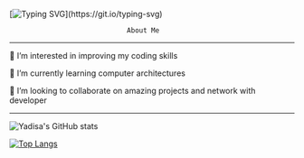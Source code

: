 [![Typing SVG](https://readme-typing-svg.demolab.com/?lines=Hey!+Welcome+to+my+page!;)](https://git.io/typing-svg)
              
                                 About Me     
____________________________________________________________________________
     
 👀 I’m interested in improving my coding skills

 🌱 I’m currently learning computer architectures

 💞️ I’m looking to collaborate on amazing projects and network with developer


____________________________________________________________________
<!-- ![Yadisa's GitHub stats](https://github-readme-stats.vercel.app/api?username=YadiBelly&show_icons=true&theme=radical) -->

![Yadisa's GitHub stats](https://github-readme-stats.vercel.app/api?username=YadiBelly&show_icons=true&theme=radical)


[![Top Langs](https://github-readme-stats.vercel.app/api/top-langs/?username=YadiBelly&hide_progress=true)](https://github.com/YadiBelly/github-readme-stats)


